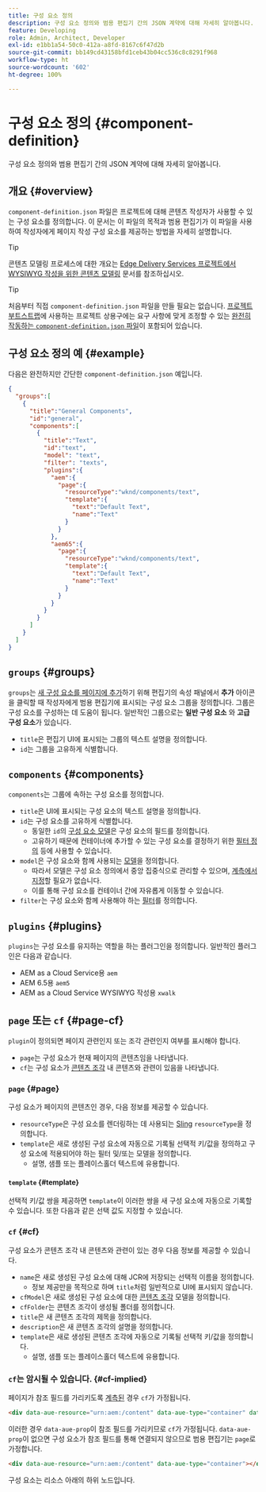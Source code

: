 ```yaml
---
title: 구성 요소 정의
description: 구성 요소 정의와 범용 편집기 간의 JSON 계약에 대해 자세히 알아봅니다.
feature: Developing
role: Admin, Architect, Developer
exl-id: e1bb1a54-50c0-412a-a8fd-8167c6f47d2b
source-git-commit: bb149cd43158bfd1ceb43b04cc536c8c8291f968
workflow-type: ht
source-wordcount: '602'
ht-degree: 100%

---
```


# 구성 요소 정의 {#component-definition}

구성 요소 정의와 범용 편집기 간의 JSON 계약에 대해 자세히 알아봅니다.

## 개요 {#overview}

`component-definition.json` 파일은 프로젝트에 대해 콘텐츠 작성자가 사용할 수 있는 구성 요소를 정의합니다. 이 문서는 이 파일의 목적과 범용 편집기가 이 파일을 사용하여 작성자에게 페이지 작성 구성 요소를 제공하는 방법을 자세히 설명합니다.

>[!TIP]
>
>콘텐츠 모델링 프로세스에 대한 개요는 [Edge Delivery Services 프로젝트에서 WYSIWYG 작성을 위한 콘텐츠 모델링](https://www.aem.live/developer/component-model-definitions) 문서를 참조하십시오.

>[!TIP]
>
>처음부터 직접 `component-definition.json` 파일을 만들 필요는 없습니다. [프로젝트 부트스트랩](https://www.aem.live/developer/ue-tutorial)에 사용하는 프로젝트 상용구에는 요구 사항에 맞게 조정할 수 있는 [완전히 작동하는 `component-definition.json` 파일](https://github.com/adobe-rnd/aem-boilerplate-xwalk/blob/main/component-definition.json)이 포함되어 있습니다.

## 구성 요소 정의 예 {#example}

다음은 완전하지만 간단한 `component-definition.json` 예입니다.

```json
{
  "groups":[
    {
      "title":"General Components",
      "id":"general",
      "components":[
        {
          "title":"Text",
          "id":"text",
          "model": "text",
          "filter": "texts",
          "plugins":{
            "aem":{
              "page":{
                "resourceType":"wknd/components/text",
                "template":{
                  "text":"Default Text",
                  "name":"Text"
                }
              }
            },
            "aem65":{
              "page":{
                "resourceType":"wknd/components/text",
                "template":{
                  "text":"Default Text",
                  "name":"Text"
                }
              }
            }
          }
        }
      ]
    }
  ]
}
```

## `groups` {#groups}

`groups`는 [새 구성 요소를 페이지에 추가](/help/sites-cloud/authoring/universal-editor/authoring.md#adding-components)하기 위해 편집기의 속성 패널에서 **추가** 아이콘을 클릭할 때 작성자에게 범용 편집기에 표시되는 구성 요소 그룹을 정의합니다. 그룹은 구성 요소를 구성하는 데 도움이 됩니다. 일반적인 그룹으로는 **일반 구성 요소** 와 **고급 구성 요소**&#x200B;가 있습니다.

* `title`은 편집기 UI에 표시되는 그룹의 텍스트 설명을 정의합니다.
* `id`는 그룹을 고유하게 식별합니다.

## `components` {#components}

`components`는 그룹에 속하는 구성 요소를 정의합니다.

* `title`은 UI에 표시되는 구성 요소의 텍스트 설명을 정의합니다.
* `id`는 구성 요소를 고유하게 식별합니다.
   * 동일한 `id`의 [구성 요소 모델](/help/implementing/universal-editor/field-types.md#model-structure)은 구성 요소의 필드를 정의합니다.
   * 고유하기 때문에 컨테이너에 추가할 수 있는 구성 요소를 결정하기 위한 [필터 정의](/help/implementing/universal-editor/filtering.md) 등에 사용할 수 있습니다.
* `model`은 구성 요소와 함께 사용되는 [모델](/help/implementing/universal-editor/field-types.md#model-structure)을 정의합니다.
   * 따라서 모델은 구성 요소 정의에서 중앙 집중식으로 관리할 수 있으며, [계측에서 지정](/help/implementing/universal-editor/field-types.md#instrumentation)할 필요가 없습니다.
   * 이를 통해 구성 요소를 컨테이너 간에 자유롭게 이동할 수 있습니다.
* `filter`는 구성 요소와 함께 사용해야 하는 [필터](/help/implementing/universal-editor/filtering.md)를 정의합니다.

## `plugins` {#plugins}

`plugins`는 구성 요소를 유지하는 역할을 하는 플러그인을 정의합니다. 일반적인 플러그인은 다음과 같습니다.

* AEM as a Cloud Service용 `aem`
* AEM 6.5용 `aem5`
* AEM as a Cloud Service WYSIWYG 작성용 `xwalk`

## `page` 또는 `cf` {#page-cf}

`plugin`이 정의되면 페이지 관련인지 또는 조각 관련인지 여부를 표시해야 합니다.

* `page`는 구성 요소가 현재 페이지의 콘텐츠임을 나타냅니다.
* `cf`는 구성 요소가 [콘텐츠 조각](/help/assets/content-fragments/content-fragments.md) 내 콘텐츠와 관련이 있음을 나타냅니다.

### `page` {#page}

구성 요소가 페이지의 콘텐츠인 경우, 다음 정보를 제공할 수 있습니다.

* `resourceType`은 구성 요소를 렌더링하는 데 사용되는 [Sling](/help/implementing/developing/introduction/sling-cheatsheet.md) `resourceType`을 정의합니다.
* `template`은 새로 생성된 구성 요소에 자동으로 기록될 선택적 키/값을 정의하고 구성 요소에 적용되어야 하는 필터 및/또는 모델을 정의합니다.
   * 설명, 샘플 또는 플레이스홀더 텍스트에 유용합니다.

#### `template` {#template}

선택적 키/값 쌍을 제공하면 `template`이 이러한 쌍을 새 구성 요소에 자동으로 기록할 수 있습니다. 또한 다음과 같은 선택 값도 지정할 수 있습니다.

### `cf` {#cf}

구성 요소가 콘텐츠 조각 내 콘텐츠와 관련이 있는 경우 다음 정보를 제공할 수 있습니다.

* `name`은 새로 생성된 구성 요소에 대해 JCR에 저장되는 선택적 이름을 정의합니다.
   * 정보 제공만을 목적으로 하며 `title`처럼 일반적으로 UI에 표시되지 않습니다.
* `cfModel`은 새로 생성된 구성 요소에 대한 [콘텐츠 조각](/help/assets/content-fragments/content-fragments-models.md) 모델을 정의합니다.
* `cfFolder`는 콘텐츠 조각이 생성될 폴더를 정의합니다.
* `title`은 새 콘텐츠 조각의 제목을 정의합니다.
* `description`은 새 콘텐츠 조각의 설명을 정의합니다.
* `template`은 새로 생성된 콘텐츠 조각에 자동으로 기록될 선택적 키/값을 정의합니다.
   * 설명, 샘플 또는 플레이스홀더 텍스트에 유용합니다.

### `cf`는 암시될 수 있습니다. {#cf-implied}

페이지가 참조 필드를 가리키도록 [계측된](/help/implementing/universal-editor/getting-started.md#instrument-page) 경우 `cf`가 가정됩니다.

```html
<div data-aue-resource="urn:aem:/content" data-aue-type="container" data-aue-prop="field"></div>
```

이러한 경우 `data-aue-prop`이 참조 필드를 가리키므로 `cf`가 가정됩니다. `data-aue-prop`이 없으면 구성 요소가 참조 필드를 통해 연결되지 않으므로 범용 편집기는 `page`로 가정합니다.

```html
<div data-aue-resource="urn:aem:/content" data-aue-type="container"></div>
```

구성 요소는 리소스 아래의 하위 노드입니다.
